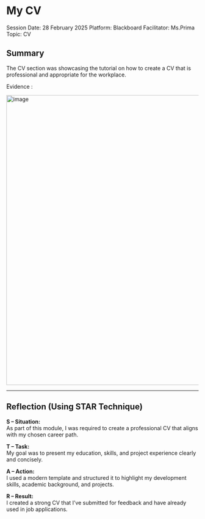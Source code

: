 # My CV
Session Date: 28 February 2025
Platform: Blackboard
Facilitator: Ms.Prima
Topic: CV
##  Summary

The CV section was showcasing the tutorial on how to create a CV that is professional and appropriate for the workplace.

Evidence :

<img width="758" alt="image" src="https://github.com/user-attachments/assets/a6ace177-705a-46ce-826c-6e12acf4431e" />

---

##  Reflection (Using STAR Technique)

**S – Situation:**  
As part of this module, I was required to create a professional CV that aligns with my chosen career path.

**T – Task:**  
My goal was to present my education, skills, and project experience clearly and concisely.

**A – Action:**  
I used a modern template and structured it to highlight my development skills, academic background, and projects.

**R – Result:**  
I created a strong CV that I’ve submitted for feedback and have already used in job applications.
